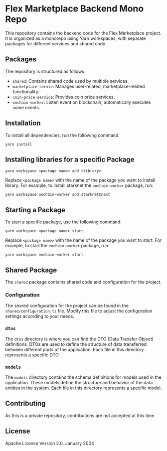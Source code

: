 # Flex Marketplace Backend Mono Repo

This repository contains the backend code for the Flex Marketplace project. It is organized as a monorepo using Yarn workspaces, with separate packages for different services and shared code.

## Packages

The repository is structured as follows:

- `shared`: Contains shared code used by multiple services.
- `marketplace-servie`: Manages user-related, marketplace-related functionality.
- `coin-price-service`: Provides coin price services.
- `onchain-worker`: Listen event on blockchain, automatically executes some events.

## Installation

To install all dependencies, run the following command:

```shell
yarn install
```

## Installing libraries for a specific Package

```shell
yarn workspace <package name> add <library>
```

Replace `<package name>` with the name of the package you want to install library. For example, to install starknet the `onchain-worker` package, run:

```shell
yarn workspace onchain-worker add starknet@next
```

## Starting a Package

To start a specific package, use the following command:

```shell
yarn workspace <package name> start
```

Replace `<package name>` with the name of the package you want to start. For example, to start the `onchain-worker` package, run:

```shell
yarn workspace onchain-worker start
```

## Shared Package

The `shared` package contains shared code and configuration for the project.

### Configuration

The shared configuration for the project can be found in the `shared/configuration.ts` file. Modify this file to adjust the configuration settings according to your needs.

### `dtos`

The `dtos` directory is where you can find the DTO (Data Transfer Object) definitions. DTOs are used to define the structure of data transferred between different parts of the application. Each file in this directory represents a specific DTO.

### `models`

The `models` directory contains the schema definitions for models used in the application. These models define the structure and behavior of the data entities in the system. Each file in this directory represents a specific model.

## Contributing

As this is a private repository, contributions are not accepted at this time.

## License

Apache License Version 2.0, January 2004
